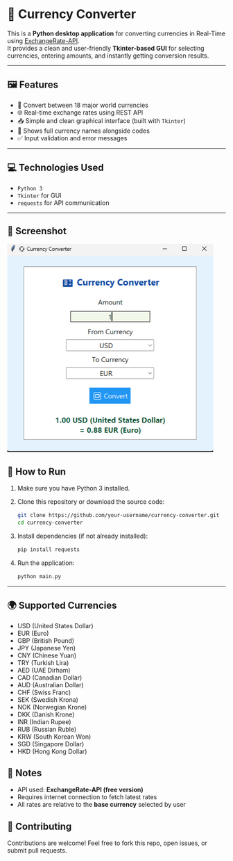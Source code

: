
# 💱 Currency Converter 

This is a **Python desktop application** for converting currencies in Real-Time using [ExchangeRate-API](https://www.exchangerate-api.com/).  
It provides a clean and user-friendly **Tkinter-based GUI** for selecting currencies, entering amounts, and instantly getting conversion results.

---

## 🖼️ Features

- 🔁 Convert between 18 major world currencies
- 🌐 Real-time exchange rates using REST API
- 📥 Simple and clean graphical interface (built with `Tkinter`)
- 🧠 Shows full currency names alongside codes  
- ✅ Input validation and error messages

---

## 💻 Technologies Used

- `Python 3`
- `Tkinter` for GUI
- `requests` for API communication

---

## 📸 Screenshot

![Currency-Converter ](image.png)


## 🚀 How to Run

1. Make sure you have Python 3 installed.

2. Clone this repository or download the source code:
   ```bash
   git clone https://github.com/your-username/currency-converter.git
   cd currency-converter
   ```

3. Install dependencies (if not already installed):

   ```bash
   pip install requests
   ```

4. Run the application:

   ```bash
   python main.py
   ```

---

## 🌍 Supported Currencies

* USD (United States Dollar)
* EUR (Euro)
* GBP (British Pound)
* JPY (Japanese Yen)
* CNY (Chinese Yuan)
* TRY (Turkish Lira)
* AED (UAE Dirham)
* CAD (Canadian Dollar)
* AUD (Australian Dollar)
* CHF (Swiss Franc)
* SEK (Swedish Krona)
* NOK (Norwegian Krone)
* DKK (Danish Krone)
* INR (Indian Rupee)
* RUB (Russian Ruble)
* KRW (South Korean Won)
* SGD (Singapore Dollar)
* HKD (Hong Kong Dollar)



## 📌 Notes

* API used: **ExchangeRate-API (free version)**
* Requires internet connection to fetch latest rates
* All rates are relative to the **base currency** selected by user


## 🤝 Contributing

Contributions are welcome! Feel free to fork this repo, open issues, or submit pull requests.



